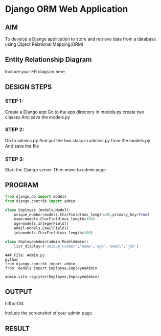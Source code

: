 # Django ORM Web Application

## AIM
To develop a Django application to store and retrieve data from a database using Object Relational Mapping(ORM).

## Entity Relationship Diagram

Include your ER diagram here

## DESIGN STEPS

### STEP 1:
Create a Django app Go to the app directory In models.py create two classes And
save the models.py
### STEP 2:
Go to admins.py And put the two class in admins.py from the models.py And save
the ﬁle
### STEP 3:
Start the Django server Then move to admin page
## PROGRAM
```python
from django.db import models
from django.contrib import admin

class Employee (models.Model):
    unique_number=models.CharField(max_length=20,primary_key=True)
    name=models.CharField(max_length=100)
    age=models.IntegerField()
    email=models.EmailField()
    job=models.CharField(max_length=100)

class EmployeeAdmin(admin.ModelAdmin):
    list_display=('unique_number','name','age','email','job')
```
```
### File: Admin.py
python
from django.contrib import admin
from .models import Employee,EmployeeAdmin

admin.site.register(Employee,EmployeeAdmin)
```

## OUTPUT
hifho;f34

Include the screenshot of your admin page.


## RESULT

